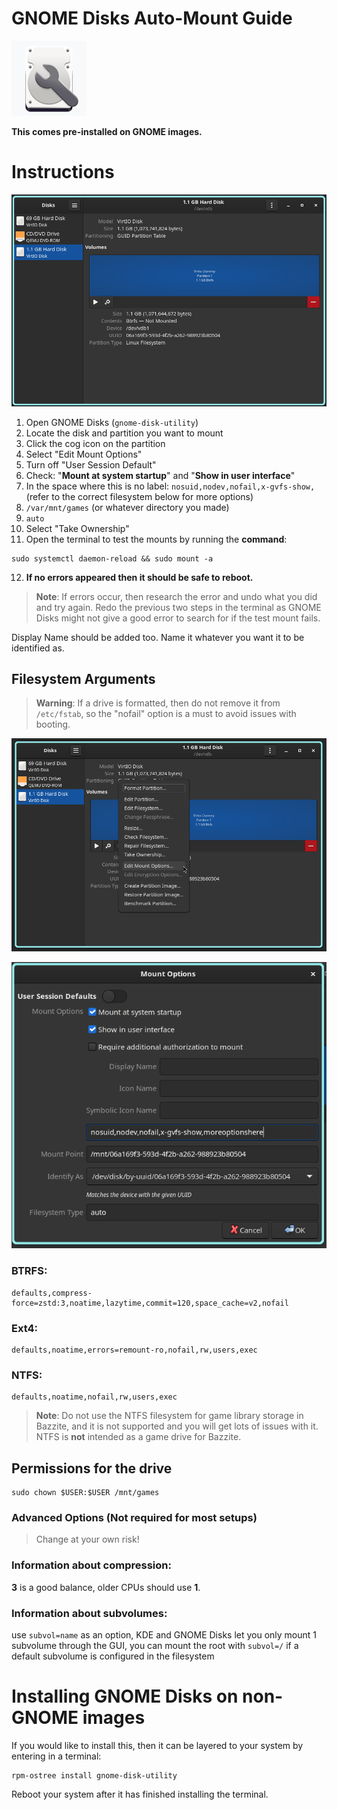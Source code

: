 # GNOME Disks Auto-Mount Guide

<!-- ANCHOR: METADATA -->
<!--{"url_discourse": "https://universal-blue.discourse.group/docs?topic=3781", "fetched_at": "2024-09-03 16:43:10.816923+00:00"}-->
<!-- ANCHOR_END: METADATA -->

![GNOME|120x120, 50%](../img/GNOME.png)

**This comes pre-installed on GNOME images.**

# Instructions

![GNOME_Disks|690x463, 75%](../img/4CrwEEn6tbC5Puf8yXZzZ6eQzox.png)

1. Open GNOME Disks (`gnome-disk-utility`)
2. Locate the disk and partition you want to mount
3. Click the cog icon on the partition
4. Select "Edit Mount Options"
5. Turn off "User Session Default"
6. Check: "**Mount at system startup**" and "**Show in user interface**" 
7.  In the space where this is no label: `nosuid,nodev,nofail,x-gvfs-show,` (refer to the correct filesystem below for more options)
8. `/var/mnt/games` (or whatever directory you made)
9. `auto`
10. Select "Take Ownership"
11. Open the terminal to test the mounts by running the **command**: 
```command
sudo systemctl daemon-reload && sudo mount -a
```
12. **If no errors appeared then it should be safe to reboot.**

>**Note**: If errors occur, then research the error and undo what you did and try again.  Redo the previous two steps in the terminal as GNOME Disks might not give a good error to search for if the test mount fails.

Display Name should be added too.  Name it whatever you want it to be identified as.

## Filesystem Arguments

>**Warning**: If a drive is formatted, then do not remove it from `/etc/fstab`, so the "nofail" option is a must to avoid issues with booting.

![GNOME_Edit_Mount_Options|690x465, 75%](../img/tj4Hl30ExTtycAJQjdap2CEpwPh.png)

![GNOME_Mount_Options|549x500, 75%](../img/gf67Zaz2shxhudxcu1zxKTw5IY7.png)

### **BTRFS**: 
```command
defaults,compress-force=zstd:3,noatime,lazytime,commit=120,space_cache=v2,nofail
```

### **Ext4**:  
```command
defaults,noatime,errors=remount-ro,nofail,rw,users,exec
```

### **NTFS**:  
```command
defaults,noatime,nofail,rw,users,exec
```
>**Note**: Do not use the NTFS filesystem for game library storage in Bazzite, and it is not supported and you will get lots of issues with it.  NTFS is **not** intended as a game drive for Bazzite.

## Permissions for the drive
```command
sudo chown $USER:$USER /mnt/games
```

### Advanced Options (Not required for most setups)

>Change at your own risk!

### Information about compression: 

**3** is a good balance, older CPUs should use **1**.

### Information about subvolumes: 

use `subvol=name` as an option, KDE and GNOME Disks let you only mount 1 subvolume through the GUI, you can mount the root with `subvol=/` if a default subvolume is configured in the filesystem

# Installing GNOME Disks on non-GNOME images

If you would like to install this, then it can be layered to your system by entering in a terminal:

```
rpm-ostree install gnome-disk-utility
```

Reboot your system after it has finished installing the terminal.
